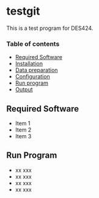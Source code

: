 # testgit
This is a test program for DES424.
### Table of contents
* [Required Software](#required-software)
* [Installation](#installation)
* [Data preparation](#data-preparation)
* [Configuration](#configuration)
* [Run program](#run-program)
* [Output](#output)
## Required Software
* Item 1 
* Item 2
* Item 3
## Run Program
* xx xxx
* xx xxx
* xx xxx
* xx xxx

